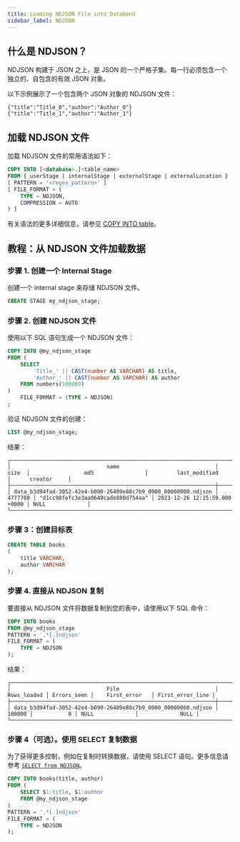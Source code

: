 ```yaml
---
title: Loading NDJSON File into Databend
sidebar_label: NDJSON
---
```


## 什么是 NDJSON？

NDJSON 构建于 JSON 之上，是 JSON 的一个严格子集。每一行必须包含一个独立的、自包含的有效 JSON 对象。

以下示例展示了一个包含两个 JSON 对象的 NDJSON 文件：

```text
{"title":"Title_0","author":"Author_0"}
{"title":"Title_1","author":"Author_1"}
```

## 加载 NDJSON 文件

加载 NDJSON 文件的常用语法如下：

```sql
COPY INTO [<database>.]<table_name>
FROM { userStage | internalStage | externalStage | externalLocation }
[ PATTERN = '<regex_pattern>' ]
[ FILE_FORMAT = (
    TYPE = NDJSON,
    COMPRESSION = AUTO
) ]
```

有关语法的更多详细信息，请参见 [COPY INTO table](/sql/sql-commands/dml/dml-copy-into-table)。

## 教程：从 NDJSON 文件加载数据

### 步骤 1. 创建一个 Internal Stage

创建一个 internal stage 来存储 NDJSON 文件。

```sql
CREATE STAGE my_ndjson_stage;
```

### 步骤 2. 创建 NDJSON 文件

使用以下 SQL 语句生成一个 NDJSON 文件：

```sql
COPY INTO @my_ndjson_stage
FROM (
    SELECT
        'Title_' || CAST(number AS VARCHAR) AS title,
        'Author_' || CAST(number AS VARCHAR) AS author
    FROM numbers(100000)
)
    FILE_FORMAT = (TYPE = NDJSON)
;
```

验证 NDJSON 文件的创建：

```sql
LIST @my_ndjson_stage;
```

结果：

```text
┌──────────────────────────────────────────────────────────────────────────────────────────────────────────────────────────────────────────────────────────────────┐
│                              name                              │   size  │                 md5                │         last_modified         │      creator     │
├────────────────────────────────────────────────────────────────┼─────────┼────────────────────────────────────┼───────────────────────────────┼──────────────────┤
│ data_b3d94fad-3052-42e4-b090-26409e88c7b9_0000_00000000.ndjson │ 4777780 │ "d1cc98fefc3e3aa0649cade880d754aa" │ 2023-12-26 12:15:59.000 +0000 │ NULL             │
└──────────────────────────────────────────────────────────────────────────────────────────────────────────────────────────────────────────────────────────────────┘
```

### 步骤 3：创建目标表

```sql
CREATE TABLE books
(
    title VARCHAR,
    author VARCHAR
);
```

### 步骤 4. 直接从 NDJSON 复制

要直接从 NDJSON 文件将数据复制到您的表中，请使用以下 SQL 命令：

```sql
COPY INTO books
FROM @my_ndjson_stage
PATTERN = '.*[.]ndjson'
FILE_FORMAT = (
    TYPE = NDJSON
);
```

结果：

```text
┌──────────────────────────────────────────────────────────────────────────────────────────────────────────────────────────────────┐
│                              File                              │ Rows_loaded │ Errors_seen │    First_error   │ First_error_line │
├────────────────────────────────────────────────────────────────┼─────────────┼─────────────┼──────────────────┼──────────────────┤
│ data_b3d94fad-3052-42e4-b090-26409e88c7b9_0000_00000000.ndjson │      100000 │           0 │ NULL             │             NULL │
└──────────────────────────────────────────────────────────────────────────────────────────────────────────────────────────────────┘
```

### 步骤 4（可选）。使用 SELECT 复制数据

为了获得更多控制，例如在复制时转换数据，请使用 SELECT 语句。更多信息请参考 [`SELECT from NDJSON`](../04-transform/03-querying-ndjson.md)。

```sql
COPY INTO books(title, author)
FROM (
    SELECT $1:title, $1:author
    FROM @my_ndjson_stage
)
PATTERN = '.*[.]ndjson'
FILE_FORMAT = (
    TYPE = NDJSON
);
```
